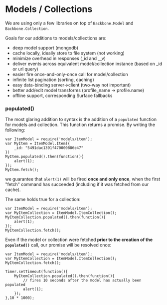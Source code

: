 # Models / Collections


We are using only a few libraries on top of `Backbone.Model` and `Backbone.Collection`.  

Goals for our additions to models/collections are: 
- deep model support (mongodb) 
- cache locally, ideally store to file system (not working)
- minimize overhead in responses (_id and __v) 
- deliver events across equivalent model/collection instance (based on _id or url query) 
- easier fire once-and-only-once call for model/collection
- infinite list pagination (sorting, caching)
- easy data-binding server->client (two-way not important)
- better add/edit model transforms (profile_name -> profile.name) 
- offline support, corresponding Surface fallbacks



### populated() 

The most glaring addition to syntax is the addition of a `populated` function for models and collection. This function returns a promise. By writing the following:
    
    var ItemModel = require('models/item');
    var MyItem = ItemModel.Item({
        _id: "5491dac1391f470000886e47"
    })
    MyItem.populated().then(function(){
        alert(1);
    });
    MyItem.fetch();
    
we guarantee that `alert(1)` will be fired __once and only once__, when the first "fetch" command has succeeded (including if it was fetched from our cache). 

The same holds true for a collection: 

    var ItemModel = require('models/item');
    var MyItemCollection = ItemModel.ItemCollection();
    MyItemCollection.populated().then(function(){
        alert(1);
    });
    MyItemCollection.fetch();

Even if the model or collection were fetched __prior to the creation of the `populated()`__ call, our promise will be resolved once:

    var ItemModel = require('models/item');
    var MyItemCollection = ItemModel.ItemCollection();
    MyItemCollection.fetch();
    
    Timer.setTimeout(function(){
        MyItemCollection.populated().then(function(){
            // fires 10 seconds after the model has actually been populated
            alert(1);
        });
    },10 * 1000);
    




